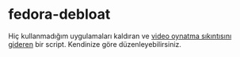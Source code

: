 # fedora-debloat
Hiç kullanmadığım uygulamaları kaldıran ve [video oynatma sıkıntısını gideren](https://www.technopat.net/sosyal/konu/fedorada-internet-uezerinden-video-oynatma-sorununu-giderme.1486721/) bir script. Kendinize göre düzenleyebilirsiniz.
